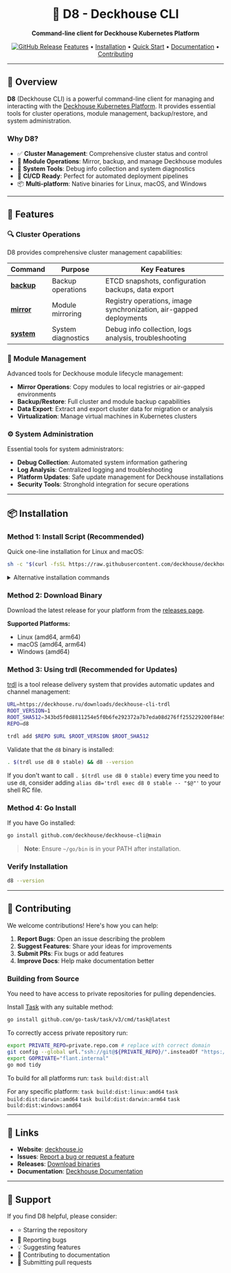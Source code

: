 <div align="center">

# 🚀 D8 - Deckhouse CLI

**Command-line client for Deckhouse Kubernetes Platform**

[![GitHub Release](https://img.shields.io/github/v/release/deckhouse/deckhouse-cli)](https://github.com/deckhouse/deckhouse-cli/releases)
[Features](#-features) •
[Installation](#-installation) •
[Quick Start](#-quick-start) •
[Documentation](#-documentation) •
[Contributing](#-contributing)

</div>

---

## 📖 Overview

**D8** (Deckhouse CLI) is a powerful command-line client for managing and interacting with the [Deckhouse Kubernetes Platform](https://deckhouse.io/). It provides essential tools for cluster operations, module management, backup/restore, and system administration.

### Why D8?

- ✅ **Cluster Management**: Comprehensive cluster status and control
- 🚀 **Module Operations**: Mirror, backup, and manage Deckhouse modules
- 🔧 **System Tools**: Debug info collection and system diagnostics
- 🎯 **CI/CD Ready**: Perfect for automated deployment pipelines
- 📦 **Multi-platform**: Native binaries for Linux, macOS, and Windows

---

## 🎯 Features

### 🔍 Cluster Operations

D8 provides comprehensive cluster management capabilities:

| Command | Purpose | Key Features |
|---------|---------|--------------|
| [**backup**](internal/backup/) | Backup operations | ETCD snapshots, configuration backups, data export |
| [**mirror**](internal/mirror/) | Module mirroring | Registry operations, image synchronization, air-gapped deployments |
| [**system**](internal/system/) | System diagnostics | Debug info collection, logs analysis, troubleshooting |

### 🚀 Module Management

Advanced tools for Deckhouse module lifecycle management:

- **Mirror Operations**: Copy modules to local registries or air-gapped environments
- **Backup/Restore**: Full cluster and module backup capabilities
- **Data Export**: Extract and export cluster data for migration or analysis
- **Virtualization**: Manage virtual machines in Kubernetes clusters

### ⚙️ System Administration

Essential tools for system administrators:

- **Debug Collection**: Automated system information gathering
- **Log Analysis**: Centralized logging and troubleshooting
- **Platform Updates**: Safe update management for Deckhouse installations
- **Security Tools**: Stronghold integration for secure operations

---

## 📦 Installation

### Method 1: Install Script (Recommended)

Quick one-line installation for Linux and macOS:

```bash
sh -c "$(curl -fsSL https://raw.githubusercontent.com/deckhouse/deckhouse-cli/main/tools/install.sh)"
```

<details>
<summary>Alternative installation commands</summary>

**Using wget:**
```bash
sh -c "$(wget -qO- https://raw.githubusercontent.com/deckhouse/deckhouse-cli/main/tools/install.sh)"
```

**Install specific version:**
```bash
sh -c "$(curl -fsSL https://raw.githubusercontent.com/deckhouse/deckhouse-cli/main/tools/install.sh)" "" --version v1.0.0
```

**Install to custom directory:**
```bash
sh -c "$(curl -fsSL https://raw.githubusercontent.com/deckhouse/deckhouse-cli/main/tools/install.sh)" "" --install-dir ~/bin
```

See [installation guide](tools/README.md) for more options.
</details>

### Method 2: Download Binary

Download the latest release for your platform from the [releases page](https://github.com/deckhouse/deckhouse-cli/releases).

**Supported Platforms:**
- Linux (amd64, arm64)
- macOS (amd64, arm64)
- Windows (amd64)

### Method 3: Using trdl (Recommended for Updates)

[trdl](https://trdl.dev/) is a tool release delivery system that provides automatic updates and channel management:

```bash
URL=https://deckhouse.ru/downloads/deckhouse-cli-trdl
ROOT_VERSION=1
ROOT_SHA512=343bd5f0d8811254e5f0b6fe292372a7b7eda08d276ff255229200f84e58a8151ab2729df3515cb11372dc3899c70df172a4e54c8a596a73d67ae790466a0491
REPO=d8

trdl add $REPO $URL $ROOT_VERSION $ROOT_SHA512
```

Validate that the `d8` binary is installed:

```bash
. $(trdl use d8 0 stable) && d8 --version
```

If you don't want to call `. $(trdl use d8 0 stable)` every time you need to use `d8`, consider adding `alias d8='trdl exec d8 0 stable -- "$@"'` to your shell RC file.

### Method 4: Go Install

If you have Go installed:

```bash
go install github.com/deckhouse/deckhouse-cli@main
```

> **Note**: Ensure `~/go/bin` is in your PATH after installation.

### Verify Installation

```bash
d8 --version
```

---

## 🤝 Contributing

We welcome contributions! Here's how you can help:

1. **Report Bugs**: Open an issue describing the problem
2. **Suggest Features**: Share your ideas for improvements
3. **Submit PRs**: Fix bugs or add features
4. **Improve Docs**: Help make documentation better

### Building from Source

You need to have access to private repositories for pulling dependencies.

Install [Task](https://taskfile.dev/installation) with any suitable method:

```bash
go install github.com/go-task/task/v3/cmd/task@latest
```

To correctly access private repository run:

```bash
export PRIVATE_REPO=private.repo.com # replace with correct domain
git config --global url."ssh://git@${PRIVATE_REPO}/".insteadOf "https://flant.internal/"
export GOPRIVATE="flant.internal"
go mod tidy
```

To build for all platforms run:
`task build:dist:all`

For any specific platform:
`task build:dist:linux:amd64`
`task build:dist:darwin:amd64`
`task build:dist:darwin:arm64`
`task build:dist:windows:amd64`

---

## 🔗 Links

- **Website**: [deckhouse.io](https://deckhouse.io/)
- **Issues**: [Report a bug or request a feature](https://github.com/deckhouse/deckhouse-cli/issues)
- **Releases**: [Download binaries](https://github.com/deckhouse/deckhouse-cli/releases)
- **Documentation**: [Deckhouse Documentation](https://deckhouse.io/documentation/)

---

## 🌟 Support

If you find D8 helpful, please consider:
- ⭐ Starring the repository
- 🐛 Reporting bugs
- 💡 Suggesting features
- 📖 Contributing to documentation
- 🔀 Submitting pull requests
